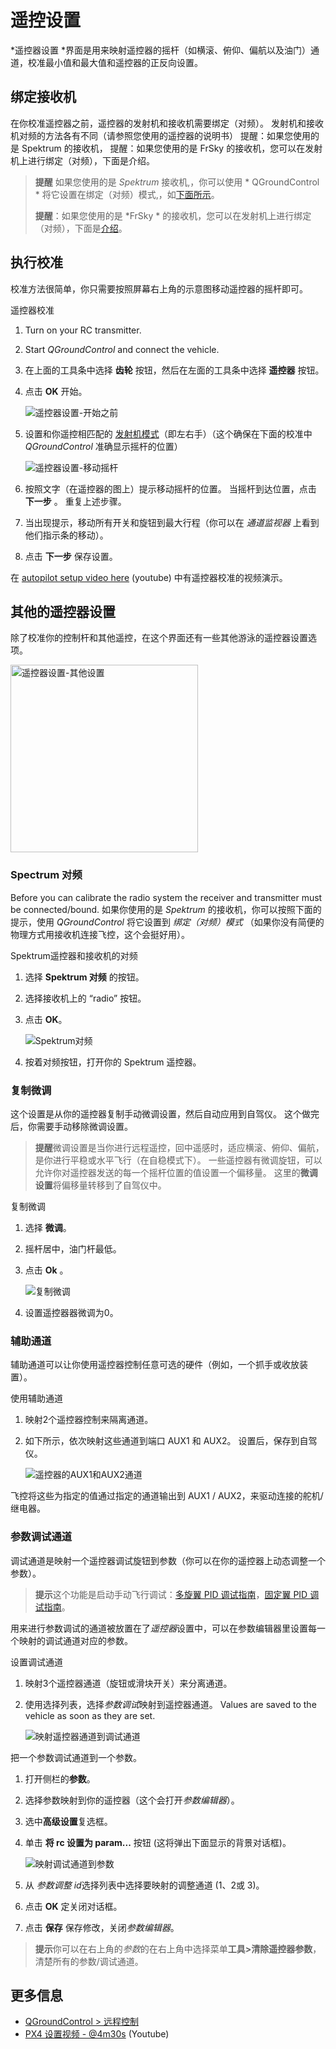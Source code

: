 # 遥控设置

*遥控器设置 *界面是用来映射遥控器的摇杆（如横滚、俯仰、偏航以及油门）通道，校准最小值和最大值和遥控器的正反向设置。

## 绑定接收机

在你校准遥控器之前，遥控器的发射机和接收机需要绑定（对频）。 发射机和接收机对频的方法各有不同（请参照您使用的遥控器的说明书） 提醒：如果您使用的是 Spektrum 的接收机， 提醒：如果您使用的是 FrSky 的接收机，您可以在发射机上进行绑定（对频），下面是介绍。

> **提醒** 如果您使用的是 *Spektrum* 接收机,，你可以使用 * QGroundControl * 将它设置在绑定（对频）模式,，如[下面所示](#spektrum_bind)。
> 
> **提醒**：如果您使用的是 *FrSky * 的接收机，您可以在发射机上进行绑定（对频），下面是[介绍](https://www.youtube.com/watch?v=1IYg5mQdLVI)。

## 执行校准

校准方法很简单，你只需要按照屏幕右上角的示意图移动遥控器的摇杆即可。

遥控器校准

1. Turn on your RC transmitter.
2. Start *QGroundControl* and connect the vehicle.
3. 在上面的工具条中选择 **齿轮** 按钮，然后在左面的工具条中选择 **遥控器** 按钮。
4. 点击 **OK** 开始。
    
    ![遥控器设置-开始之前](../../images/qgc/setup/radio_start_setup.jpg)

5. 设置和你遥控相匹配的 [发射机模式](../getting_started/rc_transmitter_receiver.md#transmitter_modes)（即左右手）（这个确保在下面的校准中 *QGroundControl* 准确显示摇杆的位置）
    
    ![遥控器设置-移动摇杆](../../images/qgc/setup/radio_sticks_throttle.jpg)

6. 按照文字（在遥控器的图上）提示移动摇杆的位置。 当摇杆到达位置，点击 **下一步** 。 重复上述步骤。

7. 当出现提示，移动所有开关和旋钮到最大行程（你可以在 *通道监视器* 上看到他们指示条的移动）。

8. 点击 **下一步** 保存设置。

在 [autopilot setup video here](https://youtu.be/91VGmdSlbo4?t=4m30s) (youtube) 中有遥控器校准的视频演示。

## 其他的遥控器设置

除了校准你的控制杆和其他遥控，在这个界面还有一些其他游泳的遥控器设置选项。

<img src="../../images/qgc/setup/radio_additional_radio_setup.jpg" title="遥控器设置-其他设置" width="300px" />

<span id="spektrum_bind"></span>

### Spectrum 对频

Before you can calibrate the radio system the receiver and transmitter must be connected/bound. 如果你使用的是 *Spektrum* 的接收机，你可以按照下面的提示，使用 *QGroundControl* 将它设置到 *绑定（对频）模式* （如果你没有简便的物理方式用接收机连接飞控，这个会挺好用）。

Spektrum遥控器和接收机的对频

1. 选择 **Spektrum 对频** 的按钮。
2. 选择接收机上的 “radio” 按钮。
3. 点击 **OK**。
    
    ![Spektrum对频](../../images/qgc/setup/radio_additional_setup_spectrum_bind_select_channels.jpg)

4. 按着对频按钮，打开你的 Spektrum 遥控器。

### 复制微调

这个设置是从你的遥控器复制手动微调设置，然后自动应用到自驾仪。 这个做完后，你需要手动移除微调设置。

> **提醒**微调设置是当你进行远程遥控，回中遥感时，适应横滚、俯仰、偏航，是你进行平稳或水平飞行（在自稳模式下）。 一些遥控器有微调旋钮，可以允许你对遥控器发送的每一个摇杆位置的值设置一个偏移量。 这里的**微调设置**将偏移量转移到了自驾仪中。

复制微调

1. 选择 **微调**。
2. 摇杆居中，油门杆最低。 
3. 点击 **Ok** 。
    
    ![复制微调](../../images/qgc/setup/radio_additional_radio_setup_copy_trims.jpg)

4. 设置遥控器器微调为0。

### 辅助通道

辅助通道可以让你使用遥控器控制任意可选的硬件（例如，一个抓手或收放装置）。

使用辅助通道

1. 映射2个遥控器控制来隔离通道。 
2. 如下所示，依次映射这些通道到端口 AUX1 和 AUX2。 设置后，保存到自驾仪。
    
    ![遥控器的AUX1和AUX2通道](../../images/qgc/setup/radio_additional_setup_aux_passthrough_channels.jpg)

飞控将这些为指定的值通过指定的通道输出到 AUX1 / AUX2，来驱动连接的舵机/继电器。

### 参数调试通道

调试通道是映射一个遥控器调试旋钮到参数（你可以在你的遥控器上动态调整一个参数）。

> **提示**这个功能是启动手动飞行调试：[多旋翼 PID 调试指南](../config_mc/pid_tuning_guide_multicopter.md)，[固定翼 PID 调试指南](../config_fw/pid_tuning_guide_fixedwing.md)。

用来进行参数调试的通道被放置在了*遥控器*设置中，可以在参数编辑器里设置每一个映射的调试通道对应的参数。

设置调试通道

1. 映射3个遥控器通道（旋钮或滑块开关）来分离通道。
2. 使用选择列表，选择*参数调试*映射到遥控器通道。 Values are saved to the vehicle as soon as they are set.
    
    ![映射遥控器通道到调试通道](../../images/qgc/setup/radio_additional_radio_setup_param_tuning.jpg)

把一个参数调试通道到一个参数。

1. 打开侧栏的**参数**。 
2. 选择参数映射到你的遥控器（这个会打开*参数编辑器*）。
3. 选中**高级设置**复选框。
4. 单击 **将 rc 设置为 param...** 按钮 (这将弹出下面显示的背景对话框)。
    
    ![映射调试通道到参数](../../images/qgc/setup/parameters_radio_channel_mapping.jpg)

5. 从 *参数调整 id*选择列表中选择要映射的调整通道 (1、2或 3)。

6. 点击 **OK** 定关闭对话框。
7. 点击 **保存** 保存修改，关闭*参数编辑器*。

> **提示**你可以在右上角的*参数*的在右上角中选择菜单**工具>清除遥控器参数**，清楚所有的参数/调试通道。

## 更多信息

* [QGroundControl > 远程控制](https://docs.qgroundcontrol.com/en/SetupView/Radio.html)
* [PX4 设置视频 - @4m30s](https://youtu.be/91VGmdSlbo4?t=4m30s) (Youtube)
